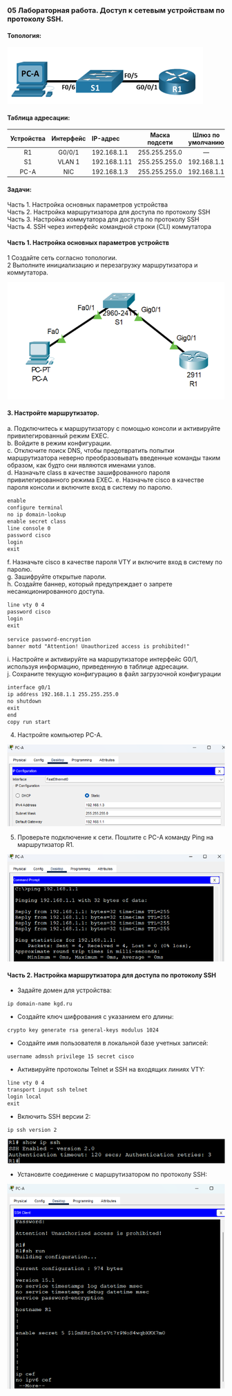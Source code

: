 ### 05 Лабораторная работа. Доступ к сетевым устройствам по протоколу SSH.

#### Топология:
![Топология](scrn/топология.png)


#### Таблица адресации:

|Устройства|Интерфейс|IP-адрес|Маска подсети| Шлюз по умолчанию 
|:--------------:|:------------:|:-----------|:-----------:|:------------:|
|R1|G0/0/1|192.168.1.1|255.255.255.0|—|
|S1|VLAN 1|192.168.1.11|255.255.255.0|192.168.1.1|
|PC-A|NIC|192.168.1.3|255.255.255.0|192.168.1.1|



 #### **Задачи**:<br>
Часть 1. Настройка основных параметров устройства<br/>
Часть 2. Настройка маршрутизатора для доступа по протоколу SSH<br/>
Часть 3. Настройка коммутатора для доступа по протоколу SSH<br/>
Часть 4. SSH через интерфейс командной строки (CLI) коммутатора<br/>

#### **Часть 1. Настройка основных параметров устройств**

1  Создайте сеть согласно топологии.<br/>
 2 Выполните инициализацию и перезагрузку маршрутизатора и коммутатора.

 ![Настройка](scrn/настройка.png)
 
 #### 3. Настройте маршрутизатор.

a.	Подключитесь к маршрутизатору с помощью консоли и активируйте привилегированный режим EXEC.<br/>
b.	Войдите в режим конфигурации.<br/>
c.	Отключите поиск DNS, чтобы предотвратить попытки маршрутизатора неверно преобразовывать введенные команды таким образом, как будто они являются именами узлов.<br/>
d.	Назначьте class в качестве зашифрованного пароля привилегированного режима EXEC.
e.	Назначьте cisco в качестве пароля консоли и включите вход в систему по паролю.


 ```
 enable
 configure terminal
 no ip domain-lookup
 enable secret class
 line console 0
password cisco
login
exit
```
f.	Назначьте cisco в качестве пароля VTY и включите вход в систему по паролю.<br/>
g.	Зашифруйте открытые пароли.<br/>
h.	Создайте баннер, который предупреждает о запрете несанкционированного доступа.


```
line vty 0 4
password cisco
login
exit

service password-encryption
banner motd "Attention! Unauthorized access is prohibited!"
```
i.	Настройте и активируйте на маршрутизаторе интерфейс G0/1, используя информацию, приведенную в таблице адресации.<br/>
j.	Сохраните текущую конфигурацию в файл загрузочной конфигурации


```
interface g0/1
ip address 192.168.1.1 255.255.255.0
no shutdown
exit
end
copy run start
 ```

 4. Настройте компьютер PC-A.

![PC-A](scrn/PC-A.png)

 5. Проверьте подключение к сети.
Пошлите с PC-A команду Ping на маршрутизатор R1.

 ![ping](scrn/ping_PC-A.png)

#### **Часть 2. Настройка маршрутизатора для доступа по протоколу SSH**

 - Задайте домен для устройства:

 ```
 ip domain-name kgd.ru
 ```
 - Создайте ключ шифрования с указанием его длины:
 
 ```
crypto key generate rsa general-keys modulus 1024

 ```
 - Создайте имя пользователя в локальной базе учетных записей:

 ```
 username admssh privilege 15 secret cisco
 ```
 - Активируйте протоколы Telnet и SSH на входящих линиях VTY:

 ```
 line vty 0 4
transport input ssh telnet
login local
exit
```
- Включить SSH версии 2:
```
ip ssh version 2 
```
![sshv2](scrn/SSHv2.png)

- Установите соединение с маршрутизатором по протоколу SSH:

![sshpc-a](scrn/SSH-PC-A.png)









